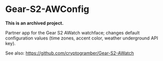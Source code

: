 # Gear-S2-AWConfig

**This is an archived project.**

Partner app for the Gear S2 AWatch watchface; changes default configuration values (time zones, accent color, weather underground API key).

See also: https://github.com/cryptogramber/Gear-S2-AWatch
